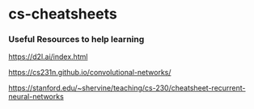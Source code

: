 # cs-cheatsheets
### Useful Resources to help learning
https://d2l.ai/index.html

https://cs231n.github.io/convolutional-networks/

https://stanford.edu/~shervine/teaching/cs-230/cheatsheet-recurrent-neural-networks
